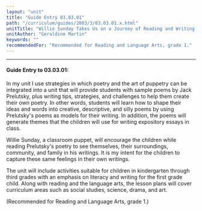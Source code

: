 ```yaml
---
layout: "unit"
title: "Guide Entry 03.03.01"
path: "/curriculum/guides/2003/3/03.03.01.x.html"
unitTitle: "Willie Sunday Takes Us on a Journey of Reading and Writing with Humorous Poems by Jack Prelutsky"
unitAuthor: "Geraldine Martin"
keywords: ""
recommendedFor: "Recommended for Reading and Language Arts, grade 1."
---
```

<body>
<hr/>
<h4>
Guide Entry to 03.03.01:
</h4>
<p>
In my unit I use strategies in which poetry and the art of puppetry can be integrated into a unit that will provide students with sample poems by Jack Prelutsky, plus writing tips, strategies, and challenges to help them create their own poetry.  In other words, students will learn how to shape their ideas and words into creative, descriptive, and silly poems by using Prelutsky's poems as models for their writing.  In addition, the poems will generate themes that the children will use for writing expository essays in class.
</p>
<p>
Willie Sunday, a classroom puppet, will encourage the children while reading Prelutsky's poetry to see themselves, their surroundings, community, and family in his writings.  It is my intent for the children to capture these same feelings in their own writings.
</p>
<p>
The unit will include activities suitable for children in kindergarten through third grades with an emphasis on literacy and writing for the first grade child.  Along with reading and the language arts, the lesson plans will cover curriculum areas such as social studies, science, drama, and art.
</p>
<p>
(Recommended for Reading and Language Arts, grade 1.)
</p>
</body>
